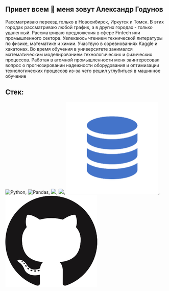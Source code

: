 ## Привет всем 👋 меня зовут Александр Годунов

Рассматриваю переезд только в Новосибирск, Иркутск и Томск. В этих городах рассматриваю любой график, а в других городах - только удаленный.
Рассматриваю предложения в сфере Fintech или промышленного сектора. Увлекаюсь чтением технической литературы по физике, математике и химии.
Участвую в соревнованиях Kaggle и хакатонах.
Во время обучения в университете занимался математическим моделированием технологических и физических процессов.
Работая в атомной промышленности меня заинтересовал вопрос о прогнозировании надежности оборудования и оптимизации технологических процессов из-за чего решил
углубиться в машинное обучение

## Стек:
![Python](C:\Users\Alexander\Desktop\python.jpg), ![Pandas](https://numfocus.org/wp-content/uploads/2016/07/pandas-logo-300.png), ![](https://numfocus.org/wp-content/uploads/2017/11/scikitlearn-logo-300.png), ![](https://avatars.mds.yandex.net/i?id=cb875c6ca2be7baf9c1cdb8a3bc63c091993689a-6372940-images-thumbs&n=13), ![](https://raw.githubusercontent.com/github/explore/80688e429a7d4ef2fca1e82350fe8e3517d3494d/topics/sql/sql.png), ![](https://raw.githubusercontent.com/github/explore/78df643247d429f6cc873026c0622819ad797942/topics/github/github.png)
